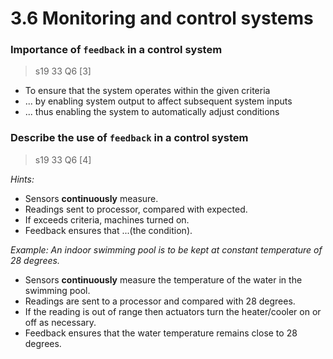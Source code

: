 # 3.6 Monitoring and control systems

### Importance of `feedback` in a control system
> s19 33 Q6 \[3\]

- To ensure that the system operates within the given criteria
- ... by enabling system output to affect subsequent system inputs
- ... thus enabling the system to automatically adjust conditions

### Describe the use of `feedback` in a control system
> s19 33 Q6 \[4\]

*Hints:*
- Sensors **continuously** measure.
- Readings sent to processor, compared with expected.
- If exceeds criteria, machines turned on.
- Feedback ensures that ...(the condition).

*Example: An indoor swimming pool is to be kept at constant temperature of 28 degrees.*

- Sensors **continuously** measure the temperature of the water in the swimming pool.
- Readings are sent to a processor and compared with 28 degrees.
- If the reading is out of range then actuators turn the heater/cooler on or off as necessary.
- Feedback ensures that the water temperature remains close to 28 degrees.
